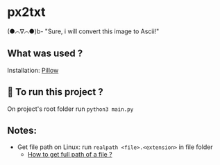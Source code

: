 # px2txt

(●⌒∇⌒●)b- "Sure, i will convert this image to Ascii!"

## What was used ?

Installation: [Pillow](https://pillow.readthedocs.io/en/stable/installation.html)

## :runner: To run this project ?

On project's root folder run `python3 main.py`

## Notes:

- Get file path on Linux: run `realpath <file>.<extension>` in file folder
  - [How to get full path of a file ?](https://stackoverflow.com/a/45690418)

